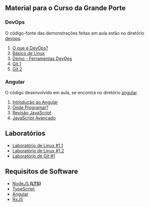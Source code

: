 ## Material para o Curso da Grande Porte

### DevOps
O código-fonte das demonstrações feitas em aula estão no diretório [devops](devops).
1. [O que é DevOps?](https://docs.google.com/presentation/d/1R8LFp9hsztDXXfWiWBncySSbz1HZZ-5sxZ74ntmWT7s/edit?usp=sharing)
2. [Básico de Linux](https://docs.google.com/presentation/d/1JkuygzImiblFzAcDJa7Zo75JBAojmndck5w0YVUrqEw/edit?usp=sharing)
3. [Demo - Ferramentas DevOps](https://docs.google.com/presentation/d/1MC8ymxNXAsmWKn89sn9ky3e1Po32aMkWsq8TsAWeRiQ/edit?usp=sharing)
4. [Git 1](https://docs.google.com/presentation/d/1sYbUeyACB4klfMCgHns4H1sJ-429jUHerzvejCSxfaw/edit?usp=sharing)
5. [Git 2](https://docs.google.com/presentation/d/1XaJyBh2A2fUyo1-akYOKPy2LFIevzRUgxrabpLS6oqg/edit?usp=sharing)






### Angular
O código desenvolvido em aula, se encontra no diretório [angular](https://github.com/ivanzy/angular). 
1. [Introdução ao Angular](https://docs.google.com/presentation/d/17Z5iDOKXia8VWf2B45tZb0IzbhtiWEw_E_eEYjgWuB0/edit?usp=sharing)
2. [Onde Programar?](https://docs.google.com/presentation/d/14xnGLwgE4FyaU5WoYlRlR5cfrnnrc_11vzvRR6GkAi8/edit?usp=sharing)
3. [Revisão JavaScript](https://docs.google.com/presentation/d/1i-SuOGqMxq7FeB3NGfOWAFFllArOTpkNweloT88-wQk/edit?usp=sharing)
4. [JavaScript Avançado](https://docs.google.com/presentation/d/1Cpf9eRc39RekdUEr2H24sTGKDRJQsCGY6-7nRN2fSHk/edit?usp=sharing)

## Laboratórios

* [Laboratório de Linux #1.1](https://docs.google.com/document/d/12_GgEXUIPSck3WaOfNZ0Q5HAp-qYCQbBwb_ckhCaQfw/edit?usp=sharing)
* [Laboratório de Linux #1.2](https://docs.google.com/document/d/1K5YpSgFXxsVLbYpfwySIgVnwRSGTnrQZ7Pfm795Ditk/edit?usp=sharing)
* [Laboratório de Git #1](https://docs.google.com/document/d/15zZ2y0kuxoI0pVmWYj1ql2TQ2qYdQJfFyNpbVdW_XOI/edit?usp=sharing)

## Requisitos de Software

* [NodeJS **(LTS)**](https://nodejs.org/en/)
* [TypeScript](https://www.typescriptlang.org/)
* [Angular](https://angular.io/guide/setup-local)
* [RxJS](https://rxjs.dev/guide/installation)
